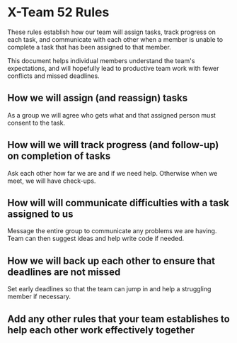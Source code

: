 # X-Team 52 Rules

These rules establish how our team will assign tasks,
track progress on each task, and communicate with each other 
when a member is unable to complete a task that has been assigned to that member.

This document helps individual members understand the team's expectations,
and will hopefully lead to productive team work with fewer conflicts
and missed deadlines.

## How we will assign (and reassign) tasks
As a group we will agree who gets what and that assigned person must consent to the task.


## How will we will track progress (and follow-up) on completion of tasks
Ask each other how far we are and if we need help. Otherwise when we meet, we will have check-ups.


## How will will communicate difficulties with a task assigned to us
Message the entire group to communicate any problems we are having. Team can then suggest ideas and help write code if needed.


## How we will back up each other to ensure that deadlines are not missed
Set early deadlines so that the team can jump in and help a struggling member if necessary.


## Add any other rules that your team establishes to help each other work effectively together




